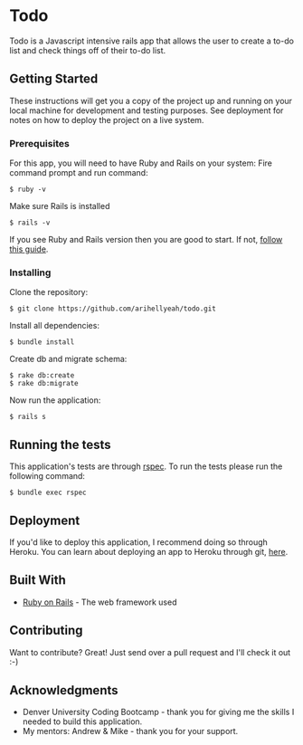 # Todo

Todo is a Javascript intensive rails app that allows the user to create a to-do list and check things off of their to-do list.

## Getting Started

These instructions will get you a copy of the project up and running on your local machine for development and testing purposes. See deployment for notes on how to deploy the project on a live system.

### Prerequisites

For this app, you will need to have Ruby and Rails on your system:
Fire command prompt and run command:
```
$ ruby -v
```

Make sure Rails is installed
```
$ rails -v
```
If you see Ruby and Rails version then you are good to start. If not, [follow this guide](https://www.tutorialspoint.com/ruby-on-rails/rails-installation.htm).

### Installing

Clone the repository:

```
$ git clone https://github.com/arihellyeah/todo.git
```

Install all dependencies:

```
$ bundle install
```

Create db and migrate schema:

```
$ rake db:create
$ rake db:migrate
```

Now run the application:

```
$ rails s
```

## Running the tests

This application's tests are through [rspec](https://github.com/rspec/rspec-rails).
To run the tests please run the following command:

```
$ bundle exec rspec
```

## Deployment

If you'd like to deploy this application, I recommend doing so through Heroku.
You can learn about deploying an app to Heroku through git, [here](https://devcenter.heroku.com/articles/git).

## Built With

* [Ruby on Rails](https://rubyonrails.org/) - The web framework used


## Contributing

Want to contribute? Great! Just send over a pull request and I'll check it out :-) 


## Acknowledgments

* Denver University Coding Bootcamp - thank you for giving me the skills I needed to build this application.
* My mentors: Andrew & Mike - thank you for your support.

